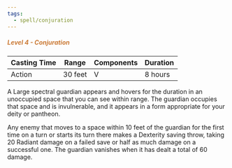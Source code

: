 ```yaml
---
tags:
  - spell/conjuration
---
```

##### *<span style="color:rgb(203, 123, 55)">Level 4 - Conjuration</span>*

|Casting Time|Range|Components|Duration|
|---|---|---|---|
|Action|30 feet|V|8 hours|

A Large spectral guardian appears and hovers for the duration in an unoccupied space that you can see within range. The guardian occupies that space and is invulnerable, and it appears in a form appropriate for your deity or pantheon. 

Any enemy that moves to a space within 10 feet of the guardian for the first time on a turn or starts its turn there makes a Dexterity saving throw, taking 20 Radiant damage on a failed save or half as much damage on a successful one. The guardian vanishes when it has dealt a total of 60 damage. 